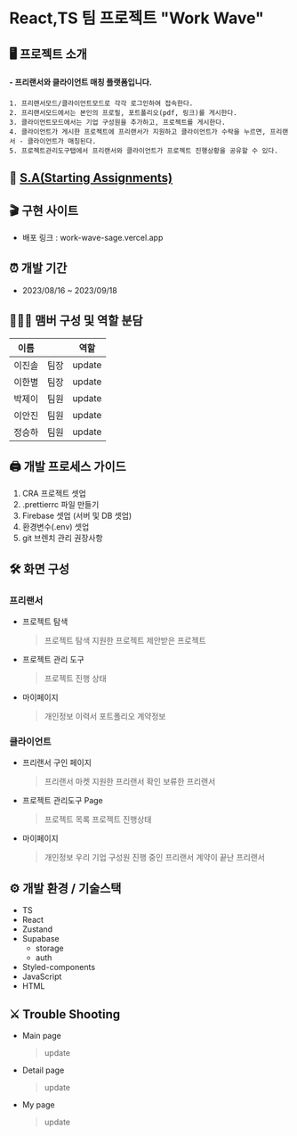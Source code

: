 # React,TS 팀 프로젝트 "Work Wave"

## 🖥️ 프로젝트 소개

#### - 프리랜서와 클라이언트 매칭 플랫폼입니다.

    1. 프리랜서모드/클라이언트모드로 각각 로그인하여 접속한다.
    2. 프리랜서모드에서는 본인의 프로필, 포트폴리오(pdf, 링크)를 게시한다.
    3. 클라이언트모드에서는 기업 구성원을 추가하고, 프로젝트를 게시한다.
    4. 클라이언트가 게시한 프로젝트에 프리랜서가 지원하고 클라이언트가 수락을 누르면, 프리랜서 - 클라이언트가 매칭된다.
    5. 프로젝트관리도구탭에서 프리랜서와 클라이언트가 프로젝트 진행상황을 공유할 수 있다.

## 📜 [S.A(Starting Assignments)](https://www.notion.so/86dbcf1f59274d9eaf2c5247cb73644a?pvs=4)

## 🎬 구현 사이트

- 배포 링크 : work-wave-sage.vercel.app
  
## ⏰ 개발 기간

- 2023/08/16 ~ 2023/09/18

## 🧑‍🤝‍🧑 맴버 구성 및 역할 분담

|이름||역할|
|------|---|---|
|이진솔|팀장|update|
|이한별|팀장|update|
|박제이|팀원|update|
|이안진|팀원|update|
|정승하|팀원|update|

## 🖨️ 개발 프로세스 가이드

1.  CRA 프로젝트 셋업
2.  .prettierrc 파일 만들기
3.  Firebase 셋업 (서버 및 DB 셋업)
4.  환경변수(.env) 셋업
5.  git 브렌치 관리 권장사항


## 🛠️ 화면 구성

### 프리랜서
- 프로젝트 탐색
  > 프로젝트 탐색
  > 지원한 프로젝트
  > 제안받은 프로젝트

- 프로젝트 관리 도구
  > 프로젝트 진행 상태

- 마이페이지
  > 개인정보
  > 이력서
  > 포트폴리오
  > 계약정보


### 클라이언트
- 프리랜서 구인 페이지
  > 프리랜서 마켓
  > 지원한 프리랜서 확인
  > 보류한 프리랜서

- 프로젝트 관리도구 Page
  > 프로젝트 목록
  > 프로젝트 진행상태

- 마이페이지
  > 개인정보
  > 우리 기업 구성원
  > 진행 중인 프리랜서
  > 계약이 끝난 프리랜서


## ⚙️ 개발 환경 / 기술스택

- TS
- React
- Zustand
- Supabase
  - storage
  - auth
- Styled-components
- JavaScript
- HTML

## ⚔️ Trouble Shooting

- Main page
  > update
- Detail page
  > update
- My page
  > update
